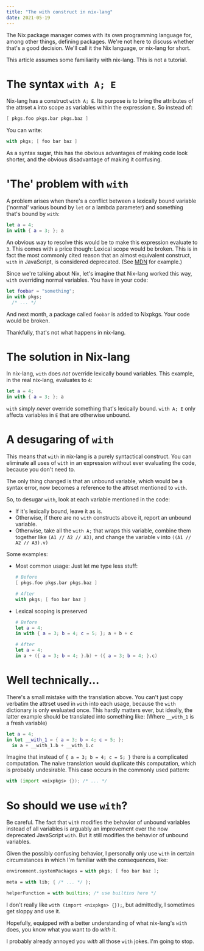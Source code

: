 ```yaml
---
title: "The with construct in nix-lang"
date: 2021-05-19
---
```


The Nix package manager comes with its own programming language for, among other
things, defining packages. We're not here to discuss whether that's a good
decision. We'll call it the Nix language, or nix-lang for short.

This article assumes some familiarity with nix-lang. This is not a tutorial.

# The syntax `with A; E`

Nix-lang has a construct `with A; E`. Its purpose is to bring the attributes of
the attrset `A` into scope as variables within the expression `E`. So instead
of:

```nix
[ pkgs.foo pkgs.bar pkgs.baz ]
```

You can write:

```nix
with pkgs; [ foo bar baz ]
```

As a syntax sugar, this has the obvious advantages of making code look shorter,
and the obvious disadvantage of making it confusing.

# 'The' problem with `with`

A problem arises when there's a conflict between a lexically bound variable
('normal' various bound by `let` or a lambda parameter) and something that's
bound by `with`:

```nix
let a = 4;
in with { a = 3; }; a
```

An obvious way to resolve this would be to make this expression evaluate to `3`.
This comes with a price though: Lexical scope would be broken. This is in fact
the most commonly cited reason that an almost equivalent construct, `with` in
JavaScript, is considered deprecated. (See [MDN][mdn-with] for example.)

[mdn-with]: https://developer.mozilla.org/en-US/docs/Web/JavaScript/Reference/Statements/with#ambiguity_contra

Since we're talking about Nix, let's imagine that Nix-lang worked this way,
`with` overriding normal variables. You have in your code:

```nix
let foobar = "something";
in with pkgs;
  /* ... */
```

And next month, a package called `foobar` is added to Nixpkgs. Your code would
be broken.

Thankfully, that's not what happens in nix-lang.

# The solution in Nix-lang

In nix-lang, `with` does *not* override lexically bound variables. This example,
in the real nix-lang, evaluates to `4`:

```nix
let a = 4;
in with { a = 3; }; a
```

`with` simply *never* override something that's lexically bound. `with A; E`
only affects variables in `E` that are otherwise unbound.

# A desugaring of `with`

This means that `with` in nix-lang is a purely syntactical construct. You can
eliminate all uses of `with` in an expression without ever evaluating the code,
because you don't need to.

The only thing changed is that an unbound variable, which would be a syntax
error, now becomes a reference to the attrset mentioned to `with`.

So, to desugar `with`, look at each variable mentioned in the code:

- If it's lexically bound, leave it as is.
- Otherwise, if there are no `with` constructs above it, report an unbound variable.
- Otherwise, take all the `with A;` that wraps this variable, combine them
  together like `(A1 // A2 // A3)`, and change the variable `v` into `((A1 // A2
  // A3).v)`

Some examples:

- Most common usage: Just let me type less stuff:

    ```nix
    # Before
    [ pkgs.foo pkgs.bar pkgs.baz ]

    # After
    with pkgs; [ foo bar baz ]
    ```
- Lexical scoping is preserved

    ```nix
    # Before
    let a = 4;
    in with { a = 3; b = 4; c = 5; }; a + b + c

    # After
    let a = 4;
    in a + ({ a = 3; b = 4; }.b) + ({ a = 3; b = 4; }.c)
    ```

# Well technically...

There's a small mistake with the translation above. You can't just copy verbatim
the attrset used in `with` into each usage, because the `with` dictionary is
only evaluated once. This hardly matters ever, but ideally, the latter example
should be translated into something like: (Where `__with_1` is a fresh variable)

```nix
let a = 4;
in let __with_1 = { a = 3; b = 4; c = 5; };
  in a + __with_1.b + __with_1.c
```

Imagine that instead of `{ a = 3; b = 4; c = 5; }` there is a complicated
computation. The naive translation would duplicate this computation, which is
probably undesirable. This case occurs in the commonly used pattern:

```nix
with (import <nixpkgs> {}); /* ... */
```

# So should we use `with`?

Be careful. The fact that `with` modifies the behavior of unbound variables
instead of all variables is arguably an improvement over the now deprecated
JavaScript `with`. But it still modifies the behavior of unbound variables.

Given the possibly confusing behavior, I personally only use `with` in certain
circumstances in which I'm familiar *with* the consequences, like:

```nix
environment.systemPackages = with pkgs; [ foo bar baz ];

meta = with lib; { /* ... */ };

helperFunction = with builtins; /* use builtins here */
```

I don't really like `with (import <nixpkgs> {});`, but admittedly, I sometimes
get sloppy and use it.

Hopefully, equipped *with* a better understanding of what nix-lang's `with`
does, you know what you want to do *with* it.

I probably already annoyed you *with* all those `with` jokes. I'm going to stop.
